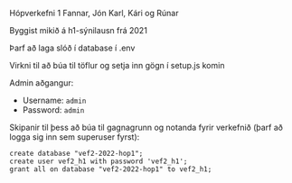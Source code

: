 Hópverkefni 1 Fannar, Jón Karl, Kári og Rúnar

Byggist mikið á h1-sýnilausn frá 2021

Þarf að laga slóð í database í .env

Virkni til að búa til töflur og setja inn gögn í setup.js komin

Admin aðgangur:
* Username: `admin`
* Password: `admin`

Skipanir til þess að búa til gagnagrunn og notanda fyrir verkefnið (þarf að logga sig inn sem superuser fyrst):
```
create database "vef2-2022-hop1";
create user vef2_h1 with password 'vef2_h1';
grant all on database "vef2-2022-hop1" to vef2_h1;
```
